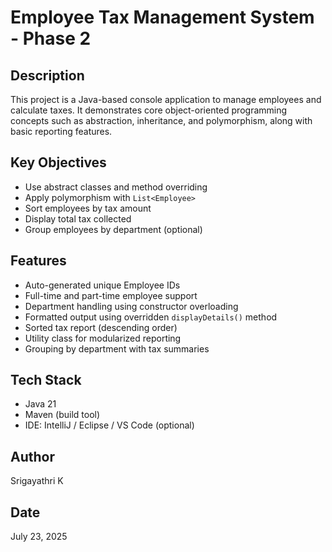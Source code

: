 # Employee Tax Management System - Phase 2

## Description

This project is a Java-based console application to manage employees and calculate taxes. It demonstrates core object-oriented programming concepts such as abstraction, inheritance, and polymorphism, along with basic reporting features.

## Key Objectives

- Use abstract classes and method overriding
- Apply polymorphism with `List<Employee>`
- Sort employees by tax amount
- Display total tax collected
- Group employees by department (optional)

## Features

- Auto-generated unique Employee IDs
- Full-time and part-time employee support
- Department handling using constructor overloading
- Formatted output using overridden `displayDetails()` method
- Sorted tax report (descending order)
- Utility class for modularized reporting
- Grouping by department with tax summaries

## Tech Stack

- Java 21
- Maven (build tool)
- IDE: IntelliJ / Eclipse / VS Code (optional)

## Author

Srigayathri K

## Date

July 23, 2025
